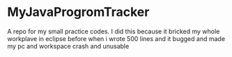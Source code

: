 # MyJavaProgromTracker
A repo for my small practice codes. I did this because it bricked my whole workplave in eclipse before when i wrote 500 lines and it bugged and made my pc and workspace crash and unusable
